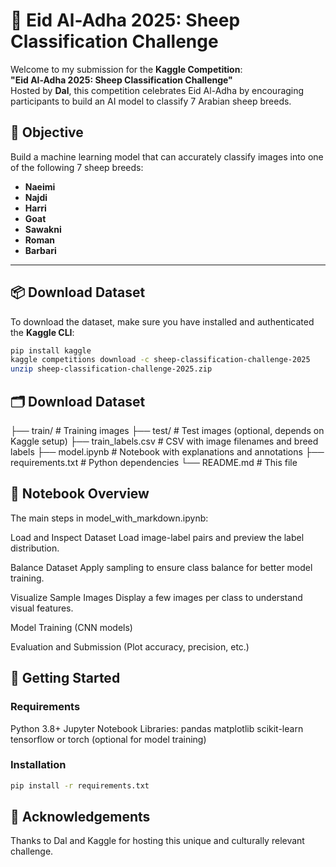 # 🐑 Eid Al-Adha 2025: Sheep Classification Challenge

Welcome to my submission for the **Kaggle Competition**:  
**"Eid Al-Adha 2025: Sheep Classification Challenge"**  
Hosted by **Dal**, this competition celebrates Eid Al-Adha by encouraging participants to build an AI model to classify 7 Arabian sheep breeds.

## 📌 Objective

Build a machine learning model that can accurately classify images into one of the following 7 sheep breeds:

- **Naeimi**
- **Najdi**
- **Harri**
- **Goat**
- **Sawakni**
- **Roman**
- **Barbari**

---

## 📦 Download Dataset

To download the dataset, make sure you have installed and authenticated the **Kaggle CLI**:

```bash
pip install kaggle
kaggle competitions download -c sheep-classification-challenge-2025
unzip sheep-classification-challenge-2025.zip
```

## 🗂️ Download Dataset
├── train/                  # Training images
├── test/                   # Test images (optional, depends on Kaggle setup)
├── train_labels.csv        # CSV with image filenames and breed labels
├── model.ipynb             # Notebook with explanations and annotations
├── requirements.txt        # Python dependencies
└── README.md               # This file

## 📖 Notebook Overview
The main steps in model_with_markdown.ipynb:

Load and Inspect Dataset
Load image-label pairs and preview the label distribution.

Balance Dataset
Apply sampling to ensure class balance for better model training.

Visualize Sample Images
Display a few images per class to understand visual features.

Model Training (CNN models)

Evaluation and Submission (Plot accuracy, precision, etc.)

## 🚀 Getting Started
### Requirements
Python 3.8+
Jupyter Notebook
Libraries:
pandas
matplotlib
scikit-learn
tensorflow or torch (optional for model training)

### Installation
```bash
pip install -r requirements.txt
```


## 🙏 Acknowledgements
Thanks to Dal and Kaggle for hosting this unique and culturally relevant challenge.
